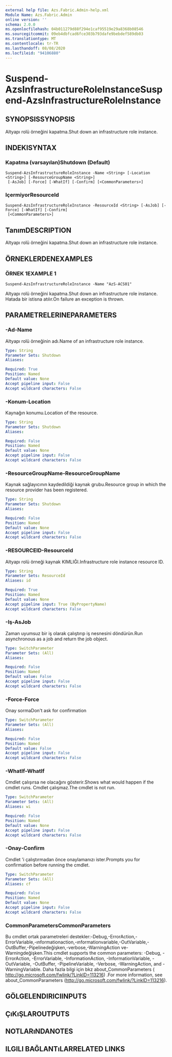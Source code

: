 ```yaml
---
external help file: Azs.Fabric.Admin-help.xml
Module Name: Azs.Fabric.Admin
online version: ''
schema: 2.0.0
ms.openlocfilehash: 04b011279d88f294e1caf95519e29a8368b08546
ms.sourcegitcommit: 09eb4dbfcad6fce303b793dafe9bebdef589db03
ms.translationtype: MT
ms.contentlocale: tr-TR
ms.lasthandoff: 08/08/2020
ms.locfileid: "94106880"
---
```

# <span data-ttu-id="2fd87-101">Suspend-AzsInfrastructureRoleInstance</span><span class="sxs-lookup"><span data-stu-id="2fd87-101">Suspend-AzsInfrastructureRoleInstance</span></span>

## <span data-ttu-id="2fd87-102">SYNOPSIS</span><span class="sxs-lookup"><span data-stu-id="2fd87-102">SYNOPSIS</span></span>
<span data-ttu-id="2fd87-103">Altyapı rolü örneğini kapatma.</span><span class="sxs-lookup"><span data-stu-id="2fd87-103">Shut down an infrastructure role instance.</span></span>

## <span data-ttu-id="2fd87-104">INDEKI</span><span class="sxs-lookup"><span data-stu-id="2fd87-104">SYNTAX</span></span>

### <span data-ttu-id="2fd87-105">Kapatma (varsayılan)</span><span class="sxs-lookup"><span data-stu-id="2fd87-105">Shutdown (Default)</span></span>
```
Suspend-AzsInfrastructureRoleInstance -Name <String> [-Location <String>] [-ResourceGroupName <String>]
 [-AsJob] [-Force] [-WhatIf] [-Confirm] [<CommonParameters>]
```

### <span data-ttu-id="2fd87-106">Içermiyor</span><span class="sxs-lookup"><span data-stu-id="2fd87-106">ResourceId</span></span>
```
Suspend-AzsInfrastructureRoleInstance -ResourceId <String> [-AsJob] [-Force] [-WhatIf] [-Confirm]
 [<CommonParameters>]
```

## <span data-ttu-id="2fd87-107">Tanım</span><span class="sxs-lookup"><span data-stu-id="2fd87-107">DESCRIPTION</span></span>
<span data-ttu-id="2fd87-108">Altyapı rolü örneğini kapatma.</span><span class="sxs-lookup"><span data-stu-id="2fd87-108">Shut down an infrastructure role instance.</span></span>

## <span data-ttu-id="2fd87-109">ÖRNEKLERDEN</span><span class="sxs-lookup"><span data-stu-id="2fd87-109">EXAMPLES</span></span>

### <span data-ttu-id="2fd87-110">ÖRNEK 1</span><span class="sxs-lookup"><span data-stu-id="2fd87-110">EXAMPLE 1</span></span>
```
Suspend-AzsInfrastructureRoleInstance -Name "AzS-ACS01"
```

<span data-ttu-id="2fd87-111">Altyapı rolü örneğini kapatma.</span><span class="sxs-lookup"><span data-stu-id="2fd87-111">Shut down an infrastructure role instance.</span></span>
<span data-ttu-id="2fd87-112">Hatada bir istisna atılır.</span><span class="sxs-lookup"><span data-stu-id="2fd87-112">On failure an exception is thrown.</span></span>

## <span data-ttu-id="2fd87-113">PARAMETRELERINE</span><span class="sxs-lookup"><span data-stu-id="2fd87-113">PARAMETERS</span></span>

### <span data-ttu-id="2fd87-114">-Ad</span><span class="sxs-lookup"><span data-stu-id="2fd87-114">-Name</span></span>
<span data-ttu-id="2fd87-115">Altyapı rolü örneğinin adı.</span><span class="sxs-lookup"><span data-stu-id="2fd87-115">Name of an infrastructure role instance.</span></span>

```yaml
Type: String
Parameter Sets: Shutdown
Aliases:

Required: True
Position: Named
Default value: None
Accept pipeline input: False
Accept wildcard characters: False
```

### <span data-ttu-id="2fd87-116">-Konum</span><span class="sxs-lookup"><span data-stu-id="2fd87-116">-Location</span></span>
<span data-ttu-id="2fd87-117">Kaynağın konumu.</span><span class="sxs-lookup"><span data-stu-id="2fd87-117">Location of the resource.</span></span>

```yaml
Type: String
Parameter Sets: Shutdown
Aliases:

Required: False
Position: Named
Default value: None
Accept pipeline input: False
Accept wildcard characters: False
```

### <span data-ttu-id="2fd87-118">-ResourceGroupName</span><span class="sxs-lookup"><span data-stu-id="2fd87-118">-ResourceGroupName</span></span>
<span data-ttu-id="2fd87-119">Kaynak sağlayıcının kaydedildiği kaynak grubu.</span><span class="sxs-lookup"><span data-stu-id="2fd87-119">Resource group in which the resource provider has been registered.</span></span>

```yaml
Type: String
Parameter Sets: Shutdown
Aliases:

Required: False
Position: Named
Default value: None
Accept pipeline input: False
Accept wildcard characters: False
```

### <span data-ttu-id="2fd87-120">-RESOURCEID</span><span class="sxs-lookup"><span data-stu-id="2fd87-120">-ResourceId</span></span>
<span data-ttu-id="2fd87-121">Altyapı rolü örneği kaynak KIMLIĞI.</span><span class="sxs-lookup"><span data-stu-id="2fd87-121">Infrastructure role instance resource ID.</span></span>

```yaml
Type: String
Parameter Sets: ResourceId
Aliases: id

Required: True
Position: Named
Default value: None
Accept pipeline input: True (ByPropertyName)
Accept wildcard characters: False
```

### <span data-ttu-id="2fd87-122">-Iş</span><span class="sxs-lookup"><span data-stu-id="2fd87-122">-AsJob</span></span>
<span data-ttu-id="2fd87-123">Zaman uyumsuz bir iş olarak çalıştırıp iş nesnesini döndürün.</span><span class="sxs-lookup"><span data-stu-id="2fd87-123">Run asynchronous as a job and return the job object.</span></span>

```yaml
Type: SwitchParameter
Parameter Sets: (All)
Aliases:

Required: False
Position: Named
Default value: False
Accept pipeline input: False
Accept wildcard characters: False
```

### <span data-ttu-id="2fd87-124">-Force</span><span class="sxs-lookup"><span data-stu-id="2fd87-124">-Force</span></span>
<span data-ttu-id="2fd87-125">Onay sorma</span><span class="sxs-lookup"><span data-stu-id="2fd87-125">Don't ask for confirmation</span></span>

```yaml
Type: SwitchParameter
Parameter Sets: (All)
Aliases:

Required: False
Position: Named
Default value: False
Accept pipeline input: False
Accept wildcard characters: False
```

### <span data-ttu-id="2fd87-126">-WhatIf</span><span class="sxs-lookup"><span data-stu-id="2fd87-126">-WhatIf</span></span>
<span data-ttu-id="2fd87-127">Cmdlet çalışırsa ne olacağını gösterir.</span><span class="sxs-lookup"><span data-stu-id="2fd87-127">Shows what would happen if the cmdlet runs.</span></span>
<span data-ttu-id="2fd87-128">Cmdlet çalışmaz.</span><span class="sxs-lookup"><span data-stu-id="2fd87-128">The cmdlet is not run.</span></span>

```yaml
Type: SwitchParameter
Parameter Sets: (All)
Aliases: wi

Required: False
Position: Named
Default value: None
Accept pipeline input: False
Accept wildcard characters: False
```

### <span data-ttu-id="2fd87-129">-Onay</span><span class="sxs-lookup"><span data-stu-id="2fd87-129">-Confirm</span></span>
<span data-ttu-id="2fd87-130">Cmdlet 'i çalıştırmadan önce onaylamanızı ister.</span><span class="sxs-lookup"><span data-stu-id="2fd87-130">Prompts you for confirmation before running the cmdlet.</span></span>

```yaml
Type: SwitchParameter
Parameter Sets: (All)
Aliases: cf

Required: False
Position: Named
Default value: None
Accept pipeline input: False
Accept wildcard characters: False
```

### <span data-ttu-id="2fd87-131">CommonParameters</span><span class="sxs-lookup"><span data-stu-id="2fd87-131">CommonParameters</span></span>
<span data-ttu-id="2fd87-132">Bu cmdlet ortak parametreleri destekler:-Debug,-ErrorAction,-ErrorVariable,-ınformationaction,-ınformationvariable,-OutVariable,-OutBuffer,-Pipelinedeğişken,-verbose,-WarningAction ve-Warningdeğişken.</span><span class="sxs-lookup"><span data-stu-id="2fd87-132">This cmdlet supports the common parameters: -Debug, -ErrorAction, -ErrorVariable, -InformationAction, -InformationVariable, -OutVariable, -OutBuffer, -PipelineVariable, -Verbose, -WarningAction, and -WarningVariable.</span></span> <span data-ttu-id="2fd87-133">Daha fazla bilgi için bkz about_CommonParameters ( http://go.microsoft.com/fwlink/?LinkID=113216) .</span><span class="sxs-lookup"><span data-stu-id="2fd87-133">For more information, see about_CommonParameters (http://go.microsoft.com/fwlink/?LinkID=113216).</span></span>

## <span data-ttu-id="2fd87-134">GÖLGELENDIRICI</span><span class="sxs-lookup"><span data-stu-id="2fd87-134">INPUTS</span></span>

## <span data-ttu-id="2fd87-135">ÇıKıŞLAR</span><span class="sxs-lookup"><span data-stu-id="2fd87-135">OUTPUTS</span></span>

## <span data-ttu-id="2fd87-136">NOTLARıNDA</span><span class="sxs-lookup"><span data-stu-id="2fd87-136">NOTES</span></span>

## <span data-ttu-id="2fd87-137">ILGILI BAĞLANTıLAR</span><span class="sxs-lookup"><span data-stu-id="2fd87-137">RELATED LINKS</span></span>
